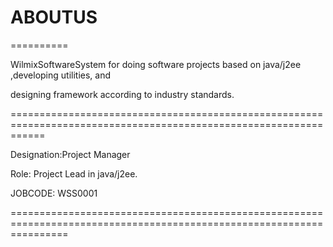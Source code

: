 # ABOUTUS
==========

WilmixSoftwareSystem  for  doing software projects   based  on  java/j2ee ,developing  utilities,  and   

designing  framework   according  to  industry  standards.

==================================================================================================================

Designation:Project  Manager

Role:  Project Lead in  java/j2ee.


JOBCODE:  WSS0001

======================================================================================================================
